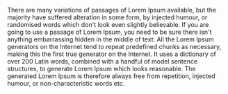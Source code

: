 There are many variations of passages of Lorem Ipsum available, but the majority have suffered
alteration in some form, by injected humour, or randomised words which don't look even
slightly believable. If you are going to use a passage of Lorem Ipsum, you need to be sure
there isn't anything embarrassing hidden in the middle of text. All the Lorem Ipsum generators
on the Internet tend to repeat predefined chunks as necessary, making this the first true generator
on the Internet. It uses a dictionary of over 200 Latin words, combined with a handful of
model sentence structures, to generate Lorem Ipsum which looks reasonable.
The generated Lorem Ipsum is therefore always free from repetition, injected humour,
or non-characteristic words etc.

